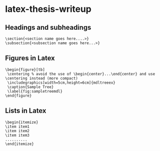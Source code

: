 # latex-thesis-writeup

## Headings and subheadings
```
\section{<section name goes here....>}
\subsection{<subsection name goes here...>}
```
## Figures in Latex
```
\begin{figure}[tb]
 \centering % avoid the use of \begin{center}...\end{center} and use \centering instead (more compact)
 \includegraphics[width=5cm,height=6cm]{mdltreeex}
 \caption{Sample Tree}
 \label{fig:sampletreemdl}
\end{figure} 
```
## Lists in Latex

```
\begin{itemize}
\item item1
\item item2
\item item3
..........
\end{itemize}
```
